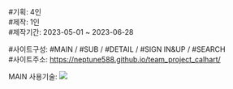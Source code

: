 #기획: 4인 <br/>
#제작: 1인 <br/>
#제작기간: 2023-05-01 ~ 2023-06-28

#사이트구성: #MAIN / #SUB / #DETAIL / #SIGN IN&UP / #SEARCH <br/>
#사이트주소: https://neptune588.github.io/team_project_calhart/ <br/>

MAIN
사용기술: <img src="https://img.shields.io/badge/html5-E34F26?style=for-the-badge&logo=html5&logoColor=white"> 
